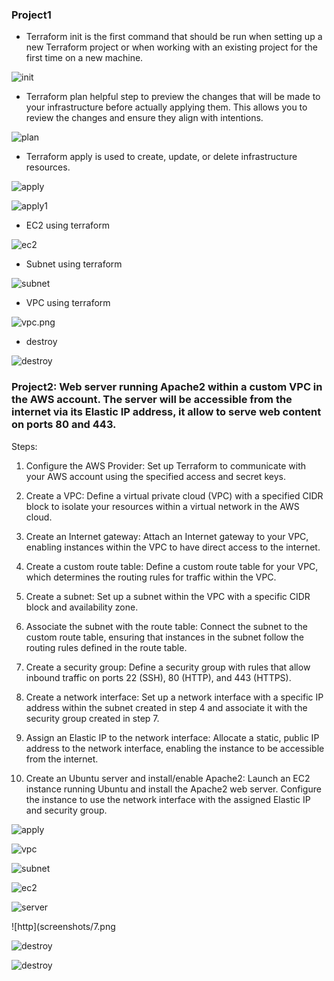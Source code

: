 ### Project1

* Terraform init is the first command that should be run when setting up a new Terraform project or when working with an existing project for the first time on a new machine.

![init](screenshots/init.png)

* Terraform plan helpful step to preview the changes that will be made to your infrastructure before actually applying them. This allows you to review the changes and ensure they align with intentions.

![plan](screenshots/plan.png)

*  Terraform apply is used to create, update, or delete infrastructure resources.

![apply](screenshots/apply.png)

![apply1](screenshots/apply1.png)

* EC2 using terraform

![ec2](screenshots/ec2.png)

* Subnet using terraform

![subnet](screenshots/subnet.png)

* VPC using terraform

![vpc.png](screenshots/vpc.png)

* destroy 

![destroy](screenshots/destroy.png)

### Project2: Web server running Apache2 within a custom VPC in the AWS account. The server will be accessible from the internet via its Elastic IP address, it allow to serve web content on ports 80 and 443.

Steps: 

1. Configure the AWS Provider: Set up Terraform to communicate with your AWS account using the specified access and secret keys.

2. Create a VPC: Define a virtual private cloud (VPC) with a specified CIDR block to isolate your resources within a virtual network in the AWS cloud.

3. Create an Internet gateway: Attach an Internet gateway to your VPC, enabling instances within the VPC to have direct access to the internet.

4. Create a custom route table: Define a custom route table for your VPC, which determines the routing rules for traffic within the VPC.

5. Create a subnet: Set up a subnet within the VPC with a specific CIDR block and availability zone.

6. Associate the subnet with the route table: Connect the subnet to the custom route table, ensuring that instances in the subnet follow the routing rules defined in the route table.

7. Create a security group: Define a security group with rules that allow inbound traffic on ports 22 (SSH), 80 (HTTP), and 443 (HTTPS).

8. Create a network interface: Set up a network interface with a specific IP address within the subnet created in step 4 and associate it with the security group created in step 7.

9. Assign an Elastic IP to the network interface: Allocate a static, public IP address to the network interface, enabling the instance to be accessible from the internet.

10. Create an Ubuntu server and install/enable Apache2: Launch an EC2 instance running Ubuntu and install the Apache2 web server. Configure the instance to use the network interface with the assigned Elastic IP and security group.


![apply](screenshots/3.png)

![vpc](screenshots/1.png)

![subnet](screenshots/2.png)

![ec2](screenshots/5.png)

![server](screenshots/6.png)

![http](screenshots/7.png

![destroy](screenshots/8.png)

![destroy](screenshots/9.png)






